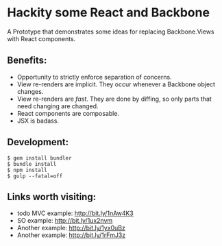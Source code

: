 # Hackity some React and Backbone

A Prototype that demonstrates some ideas for replacing Backbone.Views with React
components.

## Benefits:
* Opportunity to strictly enforce separation of concerns.
* View re-renders are implicit. They occur whenever a Backbone object changes.
* View re-renders are *fast*. They are done by diffing, so only parts that need 
  changing are changed.
* React components are composable.
* JSX is badass.

## Development:

```
$ gem install bundler
$ bundle install
$ npm install
$ gulp --fatal=off
```

## Links worth visiting:

* todo MVC example: http://bit.ly/1nAw4K3
* SO example: http://bit.ly/1ux2nvm
* Another example: http://bit.ly/1yx0uBz
* Another example: http://bit.ly/1rFmJ3z
